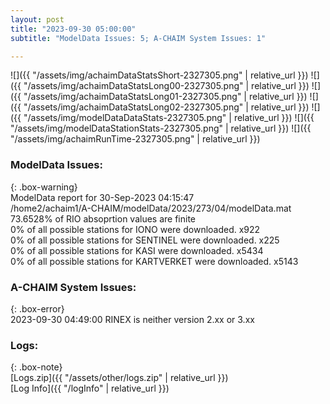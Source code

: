 ```yaml
---
layout: post
title: "2023-09-30 05:00:00"
subtitle: "ModelData Issues: 5; A-CHAIM System Issues: 1"

---
```


![]({{ "/assets/img/achaimDataStatsShort-2327305.png" | relative_url }})
![]({{ "/assets/img/achaimDataStatsLong00-2327305.png" | relative_url }})
![]({{ "/assets/img/achaimDataStatsLong01-2327305.png" | relative_url }})
![]({{ "/assets/img/achaimDataStatsLong02-2327305.png" | relative_url }})
![]({{ "/assets/img/modelDataDataStats-2327305.png" | relative_url }})
![]({{ "/assets/img/modelDataStationStats-2327305.png" | relative_url }})
![]({{ "/assets/img/achaimRunTime-2327305.png" | relative_url }})


### ModelData Issues:  
  
{: .box-warning}  
 ModelData report for 30-Sep-2023 04:15:47   
 /home2/achaim1/A-CHAIM/modelData/2023/273/04/modelData.mat   
 73.6528% of RIO absoprtion values are finite   
 0% of all possible stations for IONO were downloaded. x922   
 0% of all possible stations for SENTINEL were downloaded. x225   
 0% of all possible stations for KASI were downloaded. x5434   
 0% of all possible stations for KARTVERKET were downloaded. x5143   
  
### A-CHAIM System Issues:  
  
{: .box-error}  
2023-09-30 04:49:00 RINEX is neither version 2.xx or 3.xx  

### Logs:  
  
{: .box-note}  
[Logs.zip]({{ "/assets/other/logs.zip" | relative_url }})  
[Log Info]({{ "/logInfo" | relative_url }})  
